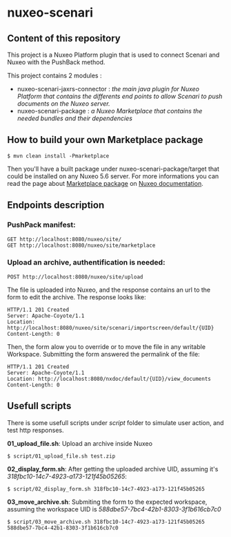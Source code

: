 nuxeo-scenari
=============

## Content of this repository

This project is a Nuxeo Platform plugin that is used to connect Scenari and Nuxeo with the PushBack method.

This project contains 2 modules :

 - nuxeo-scenari-jaxrs-connector : *the main java plugin for Nuxeo Platform that contains the differents end points to allow Scenari to push documents on the Nuxeo server.*
 - nuxeo-scenari-package : *a Nuxeo Marketplace that contains the needed bundles and their dependencies*

## How to build your own Marketplace package

    $ mvn clean install -Pmarketplace

Then you'll have a built package under nuxeo-scenari-package/target that could be installed on any Nuxeo 5.6 server. For more informations you can read the page about [Marketplace package](http://doc.nuxeo.com/x/q4RH) on [Nuxeo documentation](http://doc.nuxeo.com).

## Endpoints description

### PushPack manifest:

    GET http://localhost:8080/nuxeo/site/
    GET http://localhost:8080/nuxeo/site/marketplace
    
### Upload an archive, authentification is needed:

	POST http://localhost:8080/nuxeo/site/upload
	
The file is uploaded into Nuxeo, and the response contains an url to the form to edit the archive. The response looks like:

    HTTP/1.1 201 Created
    Server: Apache-Coyote/1.1
    Location: http://localhost:8080/nuxeo/site/scenari/importscreen/default/{UID}
    Content-Length: 0
    
Then, the form alow you to override or to move the file in any writable Workspace. Submitting the form answered the permalink of the file:

    HTTP/1.1 201 Created
    Server: Apache-Coyote/1.1
    Location: http://localhost:8080/nxdoc/default/{UID}/view_documents
    Content-Length: 0
    
## Usefull scripts

There is some usefull scripts under *script* folder to simulate user action, and test http responses.

**01_upload_file.sh**: Upload an archive inside Nuxeo

    $ script/01_upload_file.sh test.zip

**02_display_form.sh**: After getting the uploaded archive UID, assuming it's *318fbc10-14c7-4923-a173-121f45b05265*:

    $ script/02_display_form.sh 318fbc10-14c7-4923-a173-121f45b05265

**03_move_archive.sh**: Submiting the form to the expected workspace, assuming the workspace UID is *588dbe57-7bc4-42b1-8303-3f1b616cb7c0*

    $ script/03_move_archive.sh 318fbc10-14c7-4923-a173-121f45b05265 588dbe57-7bc4-42b1-8303-3f1b616cb7c0